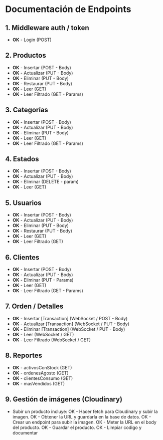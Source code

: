 # Documentación de Endpoints

## 1. Middleware auth / token

- **OK** - Login (POST)

## 2. Productos

- **OK** - Insertar (POST - Body)
- **OK** - Actualizar (PUT - Body)
- **OK** - Eliminar (PUT - Body)
- **OK** - Restaurar (PUT - Body)
- **OK** - Leer (GET)
- **OK** - Leer Filtrado (GET - Params)

## 3. Categorías

- **OK** - Insertar (POST - Body)
- **OK** - Actualizar (PUT - Body)
- **OK** - Eliminar (PUT - Body)
- **OK** - Leer (GET)
- **OK** - Leer Filtrado (GET - Params)

## 4. Estados

- **OK** - Insertar (POST - Body)
- **OK** - Actualizar (PUT - Body)
- **OK** - Eliminar (DELETE - param)
- **OK** - Leer (GET)

## 5. Usuarios

- **OK** - Insertar (POST - Body)
- **OK** - Actualizar (PUT - Body)
- **OK** - Eliminar (PUT - Body)
- **OK** - Restaurar (PUT - Body)
- **OK** - Leer (GET)
- **OK** - Leer Filtrado (GET)

## 6. Clientes

- **OK** - Insertar (POST - Body)
- **OK** - Actualizar (PUT - Body)
- **OK** - Eliminar (PUT - Params)
- **OK** - Leer (GET)
- **OK** - Leer Filtrado (GET - Params)

## 7. Orden / Detalles

- **OK** - Insertar [Transaction] (WebSocket / POST - Body)
- **OK** - Actualizar [Transaction] (WebSocket / PUT - Body)
- **OK** - Eliminar [Transaction] (WebSocket / PUT - Body)
- **OK** - Leer (WebSocket / GET)
- **OK** - Leer Filtrado (WebSocket / GET)

## 8. Reportes

- **OK** - activosConStock (GET)
- **OK** - ordenesAgosto (GET)
- **OK** - clientesConsumo (GET)
- **OK** - masVendidos (GET)

## 9. Gestión de imágenes (Cloudinary)

- Subir un producto incluye:
  OK - Hacer fetch para Cloudinary y subir la imagen.
  OK - Obtener la URL y guardarla en la base de datos.
  OK - Crear un endpoint para subir la imagen.
  OK - Meter la URL en el body del producto.
  OK - Guardar el producto.
  OK - Limpiar codigo y documentar
